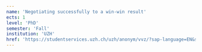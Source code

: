 ```yaml
---
name: 'Negotiating successfully to a win-win result'
ects: 1
level: 'PhD'
semester: 'Fall'
institution: 'UZH'
href: 'https://studentservices.uzh.ch/uzh/anonym/vvz/?sap-language=EN&sap-ui-language=EN#/details/2021/003/SM/50884564'
---
```

